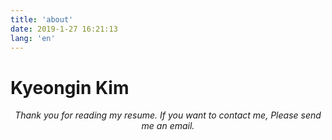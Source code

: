 ```yaml
---
title: 'about'
date: 2019-1-27 16:21:13
lang: 'en'
---
```


# Kyeongin Kim

<div align="center">

_Thank you for reading my resume. If you want to contact me, Please send me an email._

</div>
